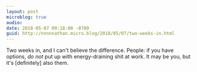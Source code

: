 ```yaml
---
layout: post
microblog: true
audio: 
date: 2018-05-07 09:18:00 -0700
guid: http://nnnnnathan.micro.blog/2018/05/07/two-weeks-in.html
---
```

Two weeks in, and I can't believe the difference. People: if you have options, *do not* put up with energy-draining shit at work. It may be you, but it's [definitely] also them.
